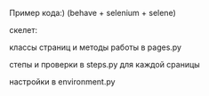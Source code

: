 Пример кода:) (behave + selenium + selene)

скелет:

классы страниц и методы работы в pages.py

степы и проверки в steps.py для каждой сраницы

настройки в environment.py


